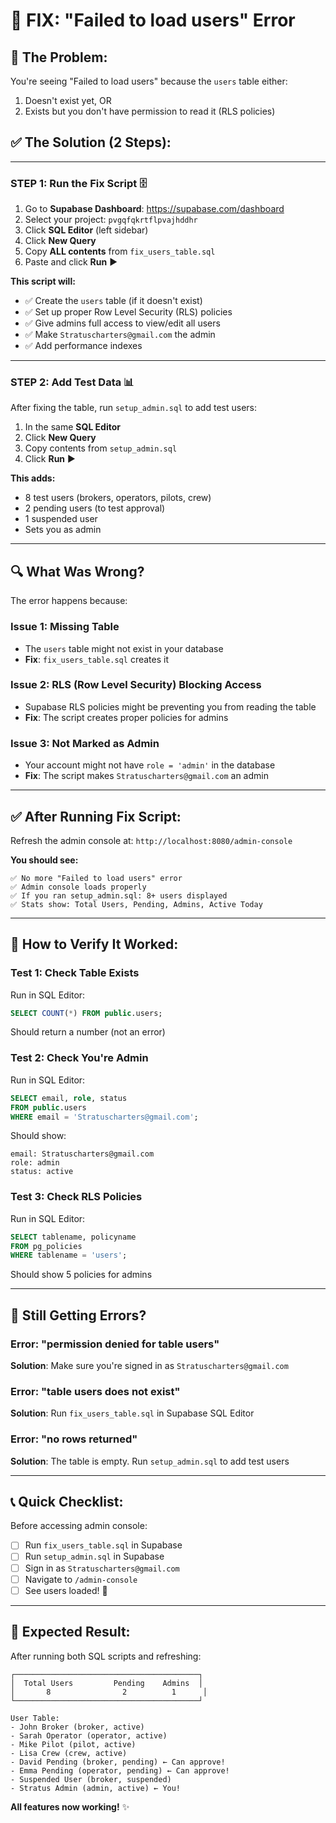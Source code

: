 # 🔧 FIX: "Failed to load users" Error

## 🎯 **The Problem:**
You're seeing "Failed to load users" because the `users` table either:
1. Doesn't exist yet, OR
2. Exists but you don't have permission to read it (RLS policies)

## ✅ **The Solution (2 Steps):**

---

### **STEP 1: Run the Fix Script** 🗄️

1. Go to **Supabase Dashboard**: https://supabase.com/dashboard
2. Select your project: `pvgqfqkrtflpvajhddhr`
3. Click **SQL Editor** (left sidebar)
4. Click **New Query**
5. Copy **ALL contents** from `fix_users_table.sql`
6. Paste and click **Run** ▶️

**This script will:**
- ✅ Create the `users` table (if it doesn't exist)
- ✅ Set up proper Row Level Security (RLS) policies
- ✅ Give admins full access to view/edit all users
- ✅ Make `Stratuscharters@gmail.com` the admin
- ✅ Add performance indexes

---

### **STEP 2: Add Test Data** 📊

After fixing the table, run `setup_admin.sql` to add test users:

1. In the same **SQL Editor**
2. Click **New Query**
3. Copy contents from `setup_admin.sql`
4. Click **Run** ▶️

**This adds:**
- 8 test users (brokers, operators, pilots, crew)
- 2 pending users (to test approval)
- 1 suspended user
- Sets you as admin

---

## 🔍 **What Was Wrong?**

The error happens because:

### **Issue 1: Missing Table**
- The `users` table might not exist in your database
- **Fix**: `fix_users_table.sql` creates it

### **Issue 2: RLS (Row Level Security) Blocking Access**
- Supabase RLS policies might be preventing you from reading the table
- **Fix**: The script creates proper policies for admins

### **Issue 3: Not Marked as Admin**
- Your account might not have `role = 'admin'` in the database
- **Fix**: The script makes `Stratuscharters@gmail.com` an admin

---

## ✅ **After Running Fix Script:**

Refresh the admin console at: `http://localhost:8080/admin-console`

**You should see:**
```
✅ No more "Failed to load users" error
✅ Admin console loads properly
✅ If you ran setup_admin.sql: 8+ users displayed
✅ Stats show: Total Users, Pending, Admins, Active Today
```

---

## 🧪 **How to Verify It Worked:**

### **Test 1: Check Table Exists**
Run in SQL Editor:
```sql
SELECT COUNT(*) FROM public.users;
```
Should return a number (not an error)

### **Test 2: Check You're Admin**
Run in SQL Editor:
```sql
SELECT email, role, status 
FROM public.users 
WHERE email = 'Stratuscharters@gmail.com';
```
Should show:
```
email: Stratuscharters@gmail.com
role: admin
status: active
```

### **Test 3: Check RLS Policies**
Run in SQL Editor:
```sql
SELECT tablename, policyname 
FROM pg_policies 
WHERE tablename = 'users';
```
Should show 5 policies for admins

---

## 🚨 **Still Getting Errors?**

### **Error: "permission denied for table users"**
**Solution**: Make sure you're signed in as `Stratuscharters@gmail.com`

### **Error: "table users does not exist"**
**Solution**: Run `fix_users_table.sql` in Supabase SQL Editor

### **Error: "no rows returned"**
**Solution**: The table is empty. Run `setup_admin.sql` to add test users

---

## 📞 **Quick Checklist:**

Before accessing admin console:
- [ ] Run `fix_users_table.sql` in Supabase
- [ ] Run `setup_admin.sql` in Supabase
- [ ] Sign in as `Stratuscharters@gmail.com`
- [ ] Navigate to `/admin-console`
- [ ] See users loaded! 🎉

---

## 🎉 **Expected Result:**

After running both SQL scripts and refreshing:

```
┌─────────────────────────────────────────┐
│  Total Users         Pending    Admins  │
│       8                2          1      │
└─────────────────────────────────────────┘

User Table:
- John Broker (broker, active)
- Sarah Operator (operator, active)
- Mike Pilot (pilot, active)
- Lisa Crew (crew, active)
- David Pending (broker, pending) ← Can approve!
- Emma Pending (operator, pending) ← Can approve!
- Suspended User (broker, suspended)
- Stratus Admin (admin, active) ← You!
```

**All features now working!** ✨









